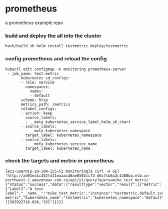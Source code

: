 # prometheus
a prometheus example repo

### build and deploy the all into the cluster

`
hack/build.sh
helm install testmetric deploy/testmetric
`

### config prometheus and reload the config
```shell script
kubectl edit configmap -n monitoring prometheus-server
 - job_name: test-metric
       kubernetes_sd_configs:
       - role: service
         namespaces:
           names:
           - default
       scheme: http
       metrics_path: /metrics
       relabel_configs:
       - action: keep
         source_labels:
         - __meta_kubernetes_service_label_helm_sh_chart
       - source_labels:
         - __meta_kubernetes_namespace
         target_label: kubernetes_namespace
       - source_labels:
         - __meta_kubernetes_service_name
         target_label: kubernetes_name
```

### check the targets and metric in prometheus
```shell script
[ec2-user@ip-10-184-255-52 monitoring]$ curl -X GET 'http://ad91ea1c352fd11eaaacd0ae8503cc73-d6c7cb6a2c1380ba.elb.cn-northwest-1.amazonaws.com.cn/api/v1/query?query=mike_test_metric'
{"status":"success","data":{"resultType":"vector","result":[{"metric":{"Label1":"A test label","__name__":"mike_test_metric","instance":"testmetric.default.svc:80","job":"test-metric","kubernetes_name":"testmetric","kubernetes_namespace":"default"},"value":[1583922716.036,"331"]}]}}
```